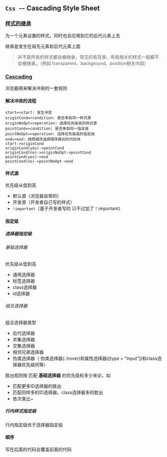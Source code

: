 ## `Css `-- Cascading Style Sheet

### [样式的继承](https://www.cnblogs.com/nyw1983/p/12404955.html)

为一个元素设置的样式，同时也会应用到它的后代元素上去

继承是发生在祖先元素和后代元素上面

> 并不是所有的样式都会被继承，常见的有背景、布局相关的样式一般都不 会被继承。（例如 transparent、background、position相关内容）

### [Cascading](https://blog.csdn.net/Jasper917/article/details/105421710) 

浏览器用来解决冲突的一套规则

#### 解决冲突的流程

```flow
start=>start: 发生冲突
originCond=>condition: 是否来自同一样式源
originNoOpt=>operation: 选择优先级高的样式源
pointCond=>condition: 是否来自同一指定级
pointNoOpt=>operation: 选择优先级高的指定级
end=>end: 按照顺序选择顺序靠后的代码块
start->originCond
originCond(yes)->pointCond
originCond(no)->originNoOpt->pointCond
pointCond(yes)->end
pointCond(no)->pointNoOpt->end
```

#### 样式源

优先级从低到高

+ 默认源（浏览器自带的）
+ 开发源（开发者自己写的样式）
+ `!important`（基于开发者写的 只不过加了！important）

#### 指定级

##### 选择器指定级

###### 基础选择器

优先级从低到高

+ 通用选择器
+ 标签选择器
+ class选择器
+ id选择器

###### 组合选择器

组合选择器类型

+ 后代选择器
+ 并集选择器 
+ 交集选择器
+ 相邻兄弟选择器
+ 伪类选择器（ 伪类选择器(::hover)和属性选择器([type = “input”])和class选择器优先级同等）

胜出规则按 匹配 **基础选择器** 的优先级和多少来论，如

+ 匹配更多ID选择器的胜出
+ 匹配同样多的ID选择器，class选择器多的胜出
+ 依次类比~

##### 行内样式指定级

行内指定级优于选择器指定级

#### 顺序

 写在后面的代码会覆盖前面的代码